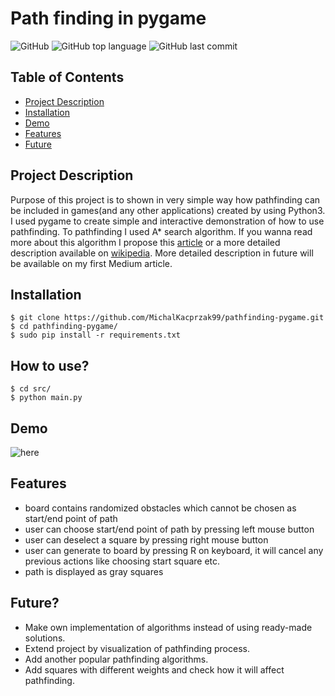 # Path finding in pygame
![GitHub](https://img.shields.io/github/license/MichalKacprzak99/pathfinding-pygame)
![GitHub top language](https://img.shields.io/github/languages/top/MichalKacprzak99/pathfinding-pygame)
![GitHub last commit](https://img.shields.io/github/last-commit/MichalKacprzak99/pathfinding-pygame)
## Table of Contents

 * [Project Description](#project-description)
 * [Installation](#installation)
 * [Demo](#demo)
 * [Features](#features)
 * [Future](#future)
 
## Project Description

Purpose of this project is to shown  in very simple way how pathfinding 
can be included in games(and any other applications) created by using Python3.
I used pygame to create simple and interactive demonstration of how to use pathfinding.
To pathfinding I used A* search algorithm. If you wanna read more about this algorithm
I propose this [article](https://en.wikipedia.org/wiki/A*_search_algorithm) 
or a more detailed description available on [wikipedia](https://en.wikipedia.org/wiki/A*_search_algorithm).
More detailed description in future will be available on my first Medium article.
## Installation

    $ git clone https://github.com/MichalKacprzak99/pathfinding-pygame.git
    $ cd pathfinding-pygame/
    $ sudo pip install -r requirements.txt
    
## How to use?   

    $ cd src/
    $ python main.py     
    
## Demo
![here](demo/demo.gif)
## Features
* board contains randomized obstacles which cannot be chosen as start/end point of path
* user can choose start/end point of path by pressing left mouse button
* user can deselect a square by pressing right mouse button
* user can generate to board by pressing R on keyboard, 
    it will cancel any previous actions like choosing start square etc.
* path is displayed as gray squares
## Future?
* Make own implementation of algorithms instead of using ready-made solutions.
* Extend project by visualization of pathfinding process.
* Add another popular pathfinding algorithms.
* Add squares with different weights and check how it will affect pathfinding.